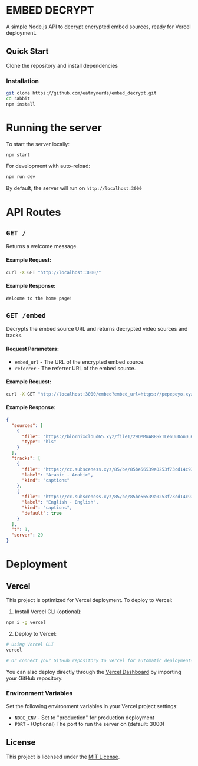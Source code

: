 # EMBED DECRYPT

A simple Node.js API to decrypt encrypted embed sources, ready for Vercel deployment.

## Quick Start

Clone the repository and install dependencies

### Installation
```bash
git clone https://github.com/eatmynerds/embed_decrypt.git
cd rabbit
npm install
```

# Running the server
To start the server locally:
```bash
npm start
```

For development with auto-reload:
```bash
npm run dev
```

By default, the server will run on
`http://localhost:3000`

# API Routes

## `GET /` 
Returns a welcome message.

#### Example Request:
```bash
curl -X GET "http://localhost:3000/"
```

#### Example Response:
```
Welcome to the home page!
```

## `GET /embed`
Decrypts the embed source URL and returns decrypted video sources and tracks.

#### Request Parameters:
- `embed_url` - The URL of the encrypted embed source.
- `referrer` - The referrer URL of the embed source.

#### Example Request:
```bash
curl -X GET "http://localhost:3000/embed?embed_url=https://pepepeyo.xyz/v2/embed-4/DcwrA8YHCpgF?z=&referrer=https://flixhq.to"
```

#### Example Response:
```json
{
  "sources": [
    {
      "file": "https://blornixcloud65.xyz/file1/29DMMWA8BSkTLenUu0onDu6c0Eb7JW2FOBTaVx~WSD7sirwxQfizCqyTnjjFXkKnE8T1xTYMKaXpENSYoRu2K6JXM2DCwJJNl4Y+iRMDtaERJJm3MoGfvnSSfC6lKjsuQYsbmBfsNNfTfunxkZP1ikcoVNVdbEEQxVjddYdcJlU=/NzIw/aW5kZXgubTN1OA==.m3u8",
      "type": "hls"
    }
  ],
  "tracks": [
    {
      "file": "https://cc.subsceness.xyz/85/be/85be56539a0253f73cd14c9315132252/ara-6.vtt",
      "label": "Arabic - Arabic",
      "kind": "captions"
    },
    {
      "file": "https://cc.subsceness.xyz/85/be/85be56539a0253f73cd14c9315132252/eng-2.vtt",
      "label": "English - English",
      "kind": "captions",
      "default": true
    }
  ],
  "t": 1,
  "server": 29
}
```

# Deployment

## Vercel
This project is optimized for Vercel deployment. To deploy to Vercel:

1. Install Vercel CLI (optional):
```bash
npm i -g vercel
```

2. Deploy to Vercel:
```bash
# Using Vercel CLI
vercel

# Or connect your GitHub repository to Vercel for automatic deployments
```

You can also deploy directly through the [Vercel Dashboard](https://vercel.com/new) by importing your GitHub repository.

### Environment Variables
Set the following environment variables in your Vercel project settings:

- `NODE_ENV` - Set to "production" for production deployment
- `PORT` - (Optional) The port to run the server on (default: 3000)


## License
This project is licensed under the [MIT License](./LICENSE).
